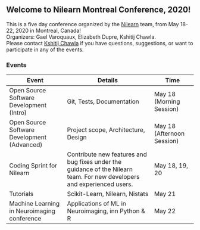 ## Welcome to Nilearn Montreal Conference, 2020!

This is a five day conference organized by the [Nilearn](https:/nilearn.github.io) team, from May 18-22, 2020 in Montreal, Canada!  
Organizers: Gael Varoquaux, Elizabeth Dupre, Kshitij Chawla.  
Please contact [Kshitij Chawla](kshitij.chawla@inria.fr) if you have questions, suggestions, or want to participate in any of the events.

### Events

Event | Details | Time
----- | ------- | ----
Open Source Software Development (Intro) | Git, Tests, Documentation | May 18 (Morning Session)
Open Source Software Development (Advanced) | Project scope, Architecture, Design | May 18 (Afternoon Session)
Coding Sprint for Nilearn | Contribute new features and bug fixes under the guidance of the Nilearn team. For new developers and experienced users. | May 18, 19, 20
Tutorials | Scikit-Learn, Nilearn, Nistats | May 21
Machine Learning in Neuroimaging conference | Applications of ML in Neuroimaging, inn Python & R | May 22

